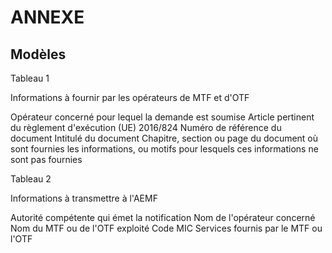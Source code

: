 # ANNEXE

## Modèles

Tableau 1

Informations à fournir par les opérateurs de MTF et d'OTF

Opérateur concerné pour lequel la demande est soumise Article pertinent du règlement d'exécution (UE) 2016/824 Numéro de référence du document Intitulé du document Chapitre, section ou page du document où sont fournies les informations, ou motifs pour lesquels ces informations ne sont pas fournies                              



Tableau 2

Informations à transmettre à l'AEMF

Autorité compétente qui émet la notification Nom de l'opérateur concerné Nom du MTF ou de l'OTF exploité Code MIC Services fournis par le MTF ou l'OTF                              

